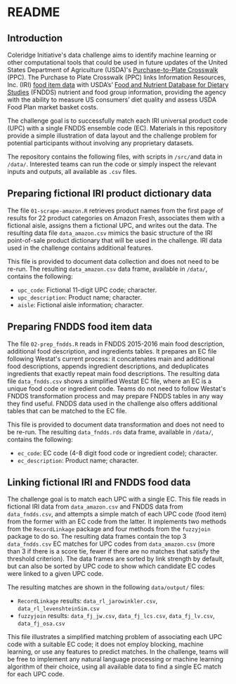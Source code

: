 # README

## Introduction
Coleridge Initiative's data challenge aims to identify machine learning or other computational tools that could be used in future updates of the United States Department of Agriculture (USDA)'s [Purchase-to-Plate Crosswalk](https://www.ers.usda.gov/publications/pub-details/?pubid=92570) (PPC). The Purchase to Plate Crosswalk (PPC) links Information Resources, Inc. (IRI) [food item data](https://www.ers.usda.gov/webdocs/publications/47633/57105_tb-1942.pdf?v=0) with USDA’s’ [Food and Nutrient Database for Dietary Studies](https://www.ars.usda.gov/northeast-area/beltsville-md-bhnrc/beltsville-human-nutrition-research-center/food-surveys-research-group/docs/fndds/) (FNDDS) nutrient and food group information, providing the agency with the ability to measure US consumers’ diet quality and assess USDA Food Plan market basket costs.

The challenge goal is to successfully match each IRI universal product code (UPC) with a single FNDDS ensemble code (EC). Materials in this repository provide a simple illustration of data layout and the challenge problem for potential participants without involving any proprietary datasets. 

The repository contains the following files, with scripts in `/src/`and data in `/data/`. Interested teams can run the code or simply inspect the relevant inputs and outputs, all available as `.csv` files.

## Preparing fictional IRI product dictionary data
The file `01-scrape-amazon.R` retrieves product names from the first page of results for 22 product categories on Amazon Fresh, associates them with a fictional aisle, 
assigns them a fictional UPC, and writes out the data. The resulting data file `data_amazon.csv` mimics the basic structure of the IRI point-of-sale product dictionary that will be used in the challenge. IRI data used in the challenge contains additional features. 

This file is provided to document data collection and does not need to be re-run. The resulting `data_amazon.csv` data frame, available in `/data/`, contains the following:
- `upc_code`: Fictional 11-digit UPC code; character.
- `upc_description`: Product name; character.
- `aisle`: Fictional aisle information; character.

## Preparing FNDDS food item data 
The file `02-prep_fndds.R` reads in FNDDS 2015-2016 main food description, additional food description, and ingredients tables. It prepares an EC file following Westat's current process: it concatenates main and additional food descriptions, appends ingredient descriptions, and deduplicates ingredients that exactly repeat main food descriptions. The resulting data file `data_fndds.csv` shows a simplified Westat EC file, where an EC is a unique food code or ingredient code. Teams do not need to follow Westat's FNDDS transformation process and may prepare FNDDS tables in any way they find useful. FNDDS data used in the challenge also offers additional tables that can be matched to the EC file.

This file is provided to document data transformation and does not need to be re-run. The resulting `data_fndds.rds` data frame, available in `/data/`, contains the following:
- `ec_code`: EC code (4-8 digit food code or ingredient code); character.
- `ec_description`: Product name; character.

## Linking fictional IRI and FNDDS food data
The challenge goal is to match each UPC with a single EC. This file reads in fictional IRI data from `data_amazon.csv` and FNDDS data from `data_fndds.csv`, and attempts a simple match of each UPC code (food item) from the former with an EC code from the latter. It implements two methods from the `RecordLinkage` package and four methods from the `fuzzyjoin` package to do so. The resulting data frames contain the top 3 `data_fndds.csv` EC matches for UPC codes from `data_amazon.csv` (more than 3 if there is a score tie, fewer if there are no matches that satisfy the threshold criterion). The data frames are sorted by link strength by default, but can also be sorted by UPC code to show which candidate EC codes were linked to a given UPC code.

The resulting matches are shown in the following `data/output/` files:
- `RecordLinkage` results: `data_rl_jarowinkler.csv`, `data_rl_levenshteinSim.csv`
- `fuzzyjoin` results: `data_fj_jw.csv`, `data_fj_lcs.csv`, `data_fj_lv.csv`, `data_fj_osa.csv`

This file illustrates a simplified matching problem of associating each UPC code with a suitable EC code; it does not employ blocking, machine learning, or use any features to predict matches. In the challenge, teams will be free to implement any natural language processing or machine learning algorithm of their choice, using all available data to find a single EC match for each UPC code.